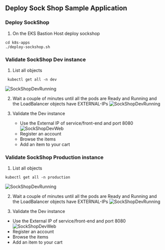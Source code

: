 ## Deploy Sock Shop Sample Application

### Deploy SockShop
1. On the EKS Bastion Host deploy sockshop
  ```
  cd k8s-apps
  ./deploy-sockshop.sh
  ```

### Validate SockShop Dev instance
1. List all objects
  ```
   kubectl get all -n dev
  ```

  ![SockShopDevRunning](../assets/images/sockshopdev.png)

2. Wait a couple of minutes until all the pods are Ready and Running and the LoadBalancer objects have EXTERNAL-IPs
  ![SockShopDevRunning](../assets/images/sockshopdevrun.png)  

3. Validate the Dev instance
   - Use the External IP of service/front-end and port 8080  
   ![SockShopDevWeb](../assets/images/sockshopdevweb.png)  
   - Register an account
   - Browse the items
   - Add an item to your cart

### Validate SockShop Production instance
1. List all objects
  ```
  kubectl get all -n production
  ```

 ![SockShopDevRunning](../assets/images/sockshopdev.png)

2. Wait a couple of minutes until all the pods are Ready and Running and the LoadBalancer objects have EXTERNAL-IPs
 ![SockShopDevRunning](../assets/images/sockshopdevrun.png)  

3. Validate the Dev instance
  - Use the External IP of service/front-end and port 8080  
  ![SockShopDevWeb](../assets/images/sockshopdevweb.png)  
  - Register an account
  - Browse the items
  - Add an item to your cart
